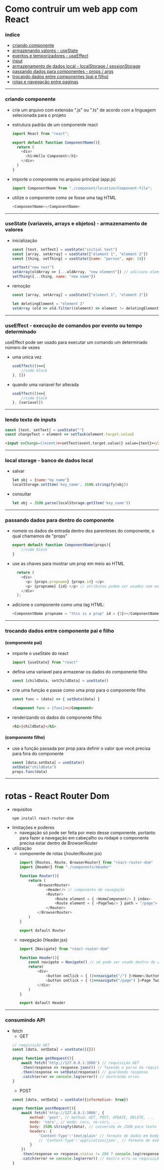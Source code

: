 # Como contruir um web app com React

### indice
- [criando componente](#criando-componente)
- [armazenando valores - useState](#usestate-variaveis-arrays-e-objetos---armazenamento-de-valores)
- [eventos e temporizadores - useEffect](#useeffect---execução-de-comandos-por-evento-ou-tempo-determinado)
- [input](#lendo-texto-de-inputs)
- [armazenamento de dados local - localStorage / sessionStorage](#local-storage---banco-de-dados-local)
- [passando dados para componentes - props / args](#passando-dados-para-dentro-do-componente)
- [trocando dados entre componentes (pai e filho)](#trocando-dados-entre-componente-pai-e-filho)
- [rotas e navegação entre paginas](#rotas---react-router-dom)
---
### criando componente
- crie um arquivo com extensão ".js" ou ".ts" de acordo com a linguagem selecionada para o projeto
- estrutura padrão de um componente react
	```javascript
	import React from "react";

	export default function ComponentName(){
	  return (
	    <div>
	      <h1>Hello Component</h1>
	    </div>
 	  )
	}
	```

- importe o componente no arquivo principal (app.js)
	```javascript 
	import ComponentName from "./component/location/Component-file";
	```

- utilize o componente como se fosse uma tag HTML
	```javascript 
	<ComponentName></ComponentName>
	```
---
### useState (variaveis, arrays e objetos) - armazenamento de valores
- inicialização
	```javascript 
	const [text, setText] = useState("initial text")
	const [array, setArray] = useState(["element 1", "element 2"])
	const [thing, setThing] = useState({name: "person", age: 18})

	setText("new text")
	setArray(oldArray => [...oldArray, "new element"]) // adiciona elemento ao array
	setThing({...thing, name: "new name"})
	```
- remoção
	```javascript 
	const [array, setArray] = useState(["element 1", "element 2"])

	let deletingElement = "element 2"
	setArray (old => old.filter((element) => element != deletingElement))
	```
---
### useEffect - execução de comandos por evento ou tempo determinado
useEffect pode ser usado para executar um comando um determinado número de vezes
- uma unica vez
	```javascript
	useEffect(()=>{
		//code block
	}, [])
	```
- quando uma variavel for alterada
	```javascript
	useEffect(()=>{
		//code block
	}, [variavel])
	```
---
### lendo texto de inputs
```javascript
const [text, setText] = useState("")
const changeText = element => setTask(element.target.value)
```
```html
<input onChange={(event)=>setText(event.target.value)} value={text}></input>
```
---
### local storage - banco de dados local
- salvar
	```javascript
	let obj = {name:"my name"}
	localStorage.setItem('key_name', JSON.stringify(obj))
	```
- consultar
	```javascript
	let obj = JSON.parse(localStorage.getItem('key_name'))
	```
---
### passando dados para dentro do componente
- nomeie os dados de entrada dentro dos parenteses do componente, o qual chamamos de "props"
	```javascript
	export default function ComponentName(props){
		//code block
	}
	```
- use as chaves para mostrar um prop em meio ao HTML
	```javascript
	  return (
	    <div>
	      <p> {props.propname} {props.id} </p>
		  <p> {propname} {id} </p> // atributos podem ser usados sem expecificar o objeto de uso
	    </div>
 	  );
	```

- adicione o componente como uma tag HTML:
	```javascript
	<ComponentName propname = "this is a prop" id = {1}></ComponentName>
	```
---
### trocando dados entre componente pai e filho
#### (componente pai)
- importe o useState do react
	```javascript 
	import {useState} from "react"
	```
- defina uma variavel para armazenar os dados do componente filho
	```javascript 
	const [childData, setChildData] = useState()
	```
- crie uma função e passe como uma prop para o componente filho
	```javascript 
	const func = (data) => { setData(data) }
	``` 
	```html
	<Component func = {func}></Component>
	```
- renderizando os dados do componente filho
	```html 
	<h1>{childData}</h1>
	``` 

#### (componente filho)
- use a função passada por prop para definir o valor que você precisa para fora do componente
	```javascript
	const [data,setData] = useState()
    setData("childData")
    props.func(data)
	``` 
---
# rotas - React Router Dom
- requisitos
    ```console
    npm install react-router-dom
    ```
- limitações e poderes
    - navegação só pode ser feita por meio desse componente. portanto para fazer a navegação em cabeçalho ou rodapé o componente precisa estar dentro de BrowserRouter
- utilização
    - componente de rotas (/router/Router.jsx)
        ```javascript
        import {Routes, Route, BrowserRouter} from "react-router-dom"
		import {Header} from "./components/Header"

        function Router(){
            return (
                <BrowserRouter>
                    <Header/> // componente de navegação
                    <Router>
                        <Route element = { <HomeComponent/> } index>
                        <Route element = { <PageTwo/> } path = "/page">
                    </Router>
                </BrowserRouter>
            )
        }

        export dafault Router
        ```
    - navegação (Header.jsx) 
        ```javascript
        import {Navigate} from "react-router-dom"

        function Header(){
            const navigate = Navigate() // só pode ser usado dentro de um componente de rotas
            return(
                <div>
                    <button onClick = { ()=>navigate("/") }>Home</button>
                    <button onClick = { ()=>navigate("/page") }>Page Two</button>
                </div>
            )
        }

        export dafault Header
        ```
---
### consumindo API
- fetch
	- GET
	```javascript
	// requisição GET
	const [data, setData] = useState([{}])

	async function getRequest(){
		await fetch('http://127.0.0.1:3000') // requisição GET
		.then(response => response.json()) // fazendo o parse da requisição para JSON
		.then(response => setData(response)) // guardando response
		.catch(error => console.log(error)) // mostrando erros
	}
	```
	- POST
	```javascript
	const [data, setData] = useState({information: true})

	async function postRequest(){
		await fetch('http://127.0.0.1:3000', {
			method: 'post', // method: GET, POST, UPDATE, DELETE, ...
			mode: 'cors', // mode: cors, no-cors, ...
			body: JSON.stringfy(data), // conversão de JSON para texto 
			headers: {
				'Content-Type':'text/plain' // formato de dados em body: Texto
				// 'Content-Type':'application/json', // formato de dados em body: JSON
			}
		})
		.then(response => response.status != 200 ? console.log(response.json())) // mostra requisição de não retornar OK
		.catch(error => console.log(error)) // mostra erro na requisição
	}
	```

